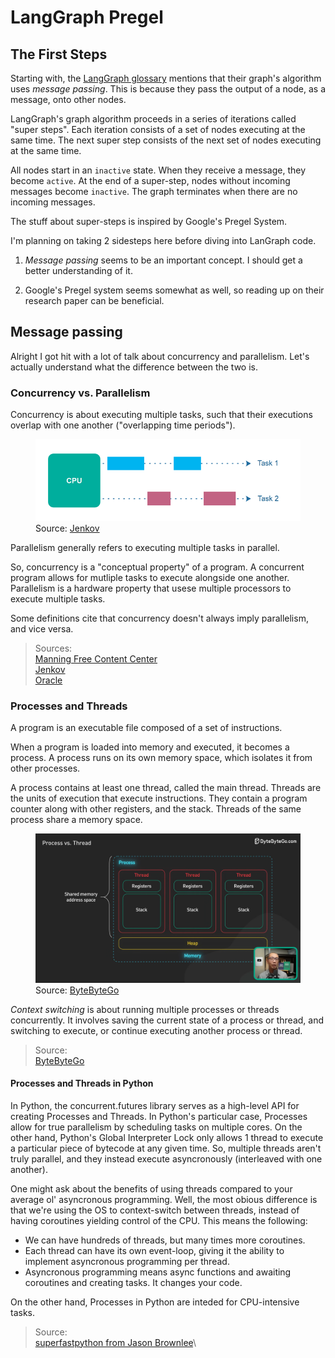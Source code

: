 # LangGraph Pregel

## The First Steps

Starting with, the [LangGraph glossary][graph-gloss] mentions that their graph's algorithm uses _message passing_. This is because they pass the output of a node, as a message, onto other nodes.

LangGraph's graph algorithm proceeds in a series of iterations called "super steps". Each iteration consists of a set of nodes executing at the same time. The next super step consists of the next set of nodes executing at the same time.

All nodes start in an `inactive` state. When they receive a message, they become `active`. At the end of a super-step, nodes without incoming messages become `inactive`. The graph terminates when there are no incoming messages.

The stuff about super-steps is inspired by Google's Pregel System.

I'm planning on taking 2 sidesteps here before diving into LanGraph code.

1. _Message passing_ seems to be an important concept. I should get a better understanding of it.

2. Google's Pregel system seems somewhat as well, so reading up on their research paper can be beneficial.

## Message passing

Alright I got hit with a lot of talk about concurrency and parallelism. Let's actually understand what the difference between the two is.

### Concurrency vs. Parallelism

Concurrency is about executing multiple tasks, such that their executions overlap with one another ("overlapping time periods").

<figure>

<img alt="Concurrency diagram" src="images/concur_diag.png">

<figcaption>Source: <a href="https://jenkov.com/tutorials/java-concurrency/concurrency-vs-parallelism.html"> Jenkov </a></figcaption>

</figure>

Parallelism generally refers to executing multiple tasks in parallel.

So, concurrency is a "conceptual property" of a program. A concurrent program allows for mutliple tasks to execute alongside one another. Parallelism is a hardware property that usese multiple processors to execute multiple tasks.

Some definitions cite that concurrency doesn't always imply parallelism, and vice versa.

> Sources:\
> [Manning Free Content Center](https://freecontent.manning.com/concurrency-vs-parallelism/)\
> [Jenkov][jenkov-parallel]\
> [Oracle](https://docs.oracle.com/cd/E19455-01/806-5257/6je9h032b/index.html)

### Processes and Threads

A program is an executable file composed of a set of instructions.

When a program is loaded into memory and executed, it becomes a process. A process runs on its own memory space, which isolates it from other processes.

A process contains at least one thread, called the main thread. Threads are the units of execution that execute instructions. They contain a program counter along with other registers, and the stack. Threads of the same process share a memory space.

<figure>
<img alt="Processes and Threads diagram" src="images/byte_process.png">

<figcaption> Source: <a href="https://www.youtube.com/watch?v=4rLW7zg21gI&t=110s">  ByteByteGo </a> </figcaption>
</figure>

_Context switching_ is about running multiple processes or threads concurrently. It involves saving the current state of a process or thread, and switching to execute, or continue executing another process or thread.

> Source:\
> [ByteByteGo](https://www.youtube.com/watch?v=4rLW7zg21gI)

#### Processes and Threads in Python

In Python, the concurrent.futures library serves as a high-level API for creating Processes and Threads. In Python's particular case, Processes allow for true parallelism by scheduling tasks on multiple cores. On the other hand, Python's Global Interpreter Lock only allows 1 thread to execute a particular piece of bytecode at any given time. So, multiple threads aren't truly parallel, and they instead execute asyncronously (interleaved with one another).

One might ask about the benefits of using threads compared to your average ol' asyncronous programming. Well, the most obious difference is that we're using the OS to context-switch between threads, instead of having coroutines yielding control of the CPU. This means the following:

- We can have hundreds of threads, but many times more coroutines.
- Each thread can have its own event-loop, giving it the ability to implement asyncronous programming per thread.
- Asyncronous programming means async functions and awaiting coroutines and creating tasks. It changes your code.

On the other hand, Processes in Python are inteded for CPU-intensive tasks.

> Source:\
> [superfastpython from Jason Brownlee](https://superfastpython.com/threadpoolexecutor-vs-asyncio/)\

<!--Links-->

[graph-gloss]: https://langchain-ai.github.io/langgraph/concepts/low_level/#langgraph-glossary
[jenkov-parallel]: https://jenkov.com/tutorials/java-concurrency/concurrency-vs-parallelism.html

